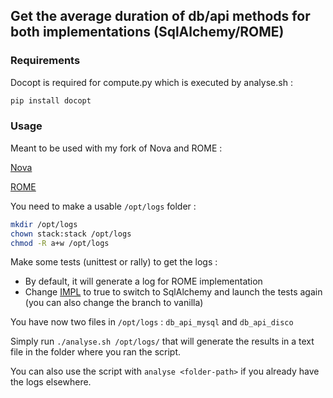 ## Get the average duration of db/api methods for both implementations (SqlAlchemy/ROME)

### Requirements

Docopt is required for compute.py which is executed by analyse.sh :
```bash
pip install docopt
```
### Usage

Meant to be used with my fork of Nova and ROME :

[Nova](https://github.com/Marie-Donnie/nova/tree/disco/mitaka "My Nova Fork")

[ROME](https://github.com/Marie-Donnie/rome "My ROME Fork")

You need to make a usable `/opt/logs` folder :
```bash
mkdir /opt/logs
chown stack:stack /opt/logs
chmod -R a+w /opt/logs
```

Make some tests (unittest or rally) to get the logs :
+ By default, it will generate a log for ROME implementation
+ Change [IMPL](https://github.com/Marie-Donnie/nova/blob/disco/mitaka/nova/db/api.py#L124) to true to switch to SqlAlchemy and launch the tests again (you can also change the branch to vanilla)

You have now two files in `/opt/logs` : `db_api_mysql` and `db_api_disco`

Simply run `./analyse.sh /opt/logs/` that will generate the results in a text file in the folder where you ran the script.

You can also use the script with `analyse <folder-path>` if you already have the logs elsewhere.

